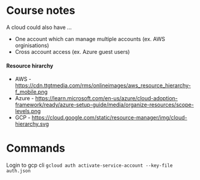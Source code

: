 # Course notes
A cloud could also have ...
- One account which can manage multiple accounts (ex. AWS orginisations)
- Cross account access (ex. Azure guest users)

#### Resource hirarchy
- AWS - https://cdn.ttgtmedia.com/rms/onlineimages/aws_resource_hierarchy-f_mobile.png
- Azure - https://learn.microsoft.com/en-us/azure/cloud-adoption-framework/ready/azure-setup-guide/media/organize-resources/scope-levels.png
- GCP - https://cloud.google.com/static/resource-manager/img/cloud-hierarchy.svg 
# Commands
Login to gcp cli
```gcloud auth activate-service-account --key-file auth.json```
